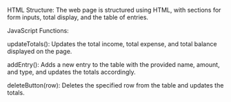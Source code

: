 


HTML Structure: The web page is structured using HTML, 
with sections for form inputs, total display, 
and the table of entries.






JavaScript Functions:




updateTotals(): Updates the total income, total expense, and total balance displayed on the page.




addEntry(): Adds a new entry to the table with the provided name, amount, and type, and updates the totals accordingly.





deleteButton(row): Deletes the specified row from the table and updates the totals.
